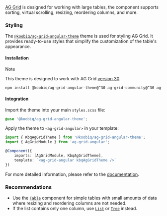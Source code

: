 [AG Grid](https://www.ag-grid.com/archive/30.2.0/angular-data-grid/) is designed for working with large tables, the component supports sorting, virtual scrolling, resizing, reordering columns, and more.

<!-- example(ag-grid-overview) -->

### Styling

The [`@koobiq/ag-grid-angular-theme`](https://github.com/koobiq/data-grid/blob/main/packages/ag-grid-angular-theme/README.md) theme is used for styling AG Grid. It provides ready-to-use styles that simplify the customization of the table's appearance.

#### Installation

<div class="kbq-callout kbq-callout_theme">
<div class="kbq-callout__header">Note</div>
<div class="kbq-callout__content kbq-docs-element-last-child-margin-bottom-0">

This theme is designed to work with AG Grid [version 30](https://github.com/ag-grid/ag-grid/tree/v30.2.1).

```bash
npm install @koobiq/ag-grid-angular-theme@^30 ag-grid-community@^30 ag-grid-angular@^30
```

</div>
</div>

#### Integration

Import the theme into your main `styles.scss` file:

```scss
@use '@koobiq/ag-grid-angular-theme';
```

Apply the theme to `<ag-grid-angular>` in your template:

```ts
import { KbqAgGridTheme } from '@koobiq/ag-grid-angular-theme';
import { AgGridModule } from 'ag-grid-angular';

@Component({
    imports: [AgGridModule, KbqAgGridTheme],
    template: `<ag-grid-angular kbqAgGridTheme />`
})
```

For more detailed information, please refer to the [documentation](https://github.com/koobiq/data-grid/blob/main/packages/ag-grid-angular-theme/README.md).

### Recommendations

-   Use the [`Table`](/en/components/table) component for simple tables with small amounts of data where resizing and reordering columns are not needed.
-   If the list contains only one column, use [`List`](/en/components/list) or [`Tree`](/en/components/tree) instead.

